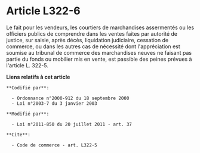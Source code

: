 # Article L322-6

Le fait pour les vendeurs, les courtiers de marchandises assermentés ou les officiers publics de comprendre dans les ventes
faites par autorité de justice, sur saisie, après décès, liquidation judiciaire, cessation de commerce, ou dans les autres
cas de nécessité dont l'appréciation est soumise au tribunal de commerce des marchandises neuves ne faisant pas partie du
fonds ou mobilier mis en vente, est passible des peines prévues à l'article L. 322-5.

**Liens relatifs à cet article**

	**Codifié par**:

	  - Ordonnance n°2000-912 du 18 septembre 2000
	  - Loi n°2003-7 du 3 janvier 2003

	**Modifié par**:

	  - Loi n°2011-850 du 20 juillet 2011 - art. 37

	**Cite**:

	  - Code de commerce - art. L322-5
